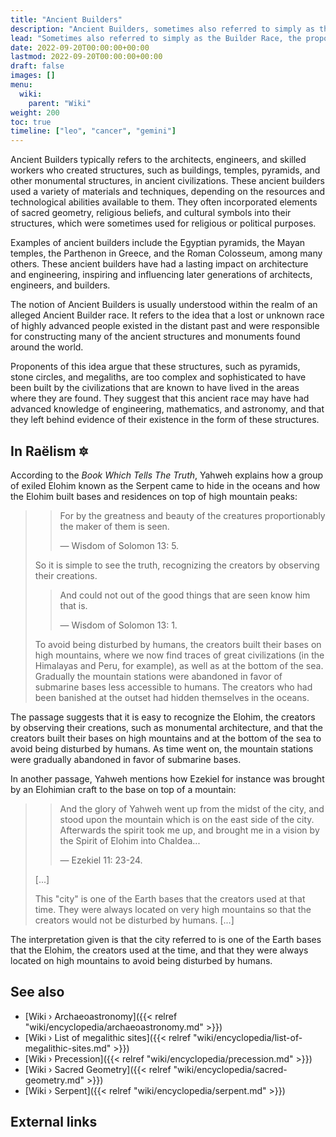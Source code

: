 ```yaml
---
title: "Ancient Builders"
description: "Ancient Builders, sometimes also referred to simply as the Builder Race, the proposition that an unknown number of co-existing or successive builder civilizations are reponsible for having built long-lasting, hyper-resilient architectural structures that have lasted for at least thousand of years. While these structures may or may not have been built by the same civilization, they can be characterized as having been built by ancient builders by a number of peculiar fingerprints such as megalithic building elements, the polygonial interlocking of these elements and astronomical alignements."
lead: "Sometimes also referred to simply as the Builder Race, the proposition that an unknown number of co-existing or successive builder civilizations are reponsible for having built long-lasting, hyper-resilient architectural structures that have lasted for at least thousand of years. While these structures may or may not have been built by the same civilization, they can be characterized as having been built by ancient builders by a number of peculiar fingerprints such as megalithic building elements, the polygonial interlocking of these elements and astronomical alignements."
date: 2022-09-20T00:00:00+00:00
lastmod: 2022-09-20T00:00:00+00:00
draft: false
images: []
menu:
  wiki:
    parent: "Wiki"
weight: 200
toc: true
timeline: ["leo", "cancer", "gemini"]
---
```


Ancient Builders typically refers to the architects, engineers, and skilled workers who created structures, such as buildings, temples, pyramids, and other monumental structures, in ancient civilizations. These ancient builders used a variety of materials and techniques, depending on the resources and technological abilities available to them. They often incorporated elements of sacred geometry, religious beliefs, and cultural symbols into their structures, which were sometimes used for religious or political purposes.

Examples of ancient builders include the Egyptian pyramids, the Mayan temples, the Parthenon in Greece, and the Roman Colosseum, among many others. These ancient builders have had a lasting impact on architecture and engineering, inspiring and influencing later generations of architects, engineers, and builders.

The notion of Ancient Builders is usually understood within the realm of an alleged Ancient Builder race. It refers to the idea that a lost or unknown race of highly advanced people existed in the distant past and were responsible for constructing many of the ancient structures and monuments found around the world.

Proponents of this idea argue that these structures, such as pyramids, stone circles, and megaliths, are too complex and sophisticated to have been built by the civilizations that are known to have lived in the areas where they are found. They suggest that this ancient race may have had advanced knowledge of engineering, mathematics, and astronomy, and that they left behind evidence of their existence in the form of these structures.

## In Raëlism 🔯

According to the _Book Which Tells The Truth_, Yahweh explains how a group of exiled Elohim known as the Serpent came to hide in the oceans and how the Elohim built bases and residences on top of high mountain peaks:

>> For by the greatness and beauty of the creatures proportionably the maker of them is seen.
>>
>> — Wisdom of Solomon 13: 5.
>
> So it is simple to see the truth, recognizing the creators by observing their creations.
>
>> And could not out of the good things that are seen know him that is.
>>
>> — Wisdom of Solomon 13: 1.
>
> To avoid being disturbed by humans, the creators built their bases on high mountains, where we now find traces of great civilizations (in the Himalayas and Peru, for example), as well as at the bottom of the sea. Gradually the mountain stations were abandoned in favor of submarine bases less accessible to humans. The creators who had been banished at the outset had hidden themselves in the oceans.

The passage suggests that it is easy to recognize the Elohim, the creators by observing their creations, such as monumental architecture, and that the creators built their bases on high mountains and at the bottom of the sea to avoid being disturbed by humans. As time went on, the mountain stations were gradually abandoned in favor of submarine bases.

In another passage, Yahweh mentions how Ezekiel for instance was brought by an Elohimian craft to the base on top of a mountain:

>> And the glory of Yahweh went up from the midst of the city, and stood upon the mountain which is on the east side of the city. Afterwards the spirit took me up, and brought me in a vision by the Spirit of Elohim into Chaldea...
>>
>> — Ezekiel 11: 23-24.
>
> [...]
>
> This "city" is one of the Earth bases that the creators used at that time. They were always located on very high mountains so that the creators would not be disturbed by humans. [...]

The interpretation given is that the city referred to is one of the Earth bases that the Elohim, the creators used at the time, and that they were always located on high mountains to avoid being disturbed by humans.

## See also

- [Wiki › Archaeoastronomy]({{< relref "wiki/encyclopedia/archaeoastronomy.md" >}})
- [Wiki › List of megalithic sites]({{< relref "wiki/encyclopedia/list-of-megalithic-sites.md" >}})
- [Wiki › Precession]({{< relref "wiki/encyclopedia/precession.md" >}})
- [Wiki › Sacred Geometry]({{< relref "wiki/encyclopedia/sacred-geometry.md" >}})
- [Wiki › Serpent]({{< relref "wiki/encyclopedia/serpent.md" >}})

## External links
